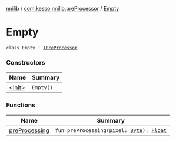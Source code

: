 [nnilib](../../index.md) / [com.kesso.nnilib.preProcessor](../index.md) / [Empty](./index.md)

# Empty

`class Empty : `[`IPreProcessor`](../-i-pre-processor/index.md)

### Constructors

| Name | Summary |
|---|---|
| [&lt;init&gt;](-init-.md) | `Empty()` |

### Functions

| Name | Summary |
|---|---|
| [preProcessing](pre-processing.md) | `fun preProcessing(pixel: `[`Byte`](https://kotlinlang.org/api/latest/jvm/stdlib/kotlin/-byte/index.html)`): `[`Float`](https://kotlinlang.org/api/latest/jvm/stdlib/kotlin/-float/index.html) |
